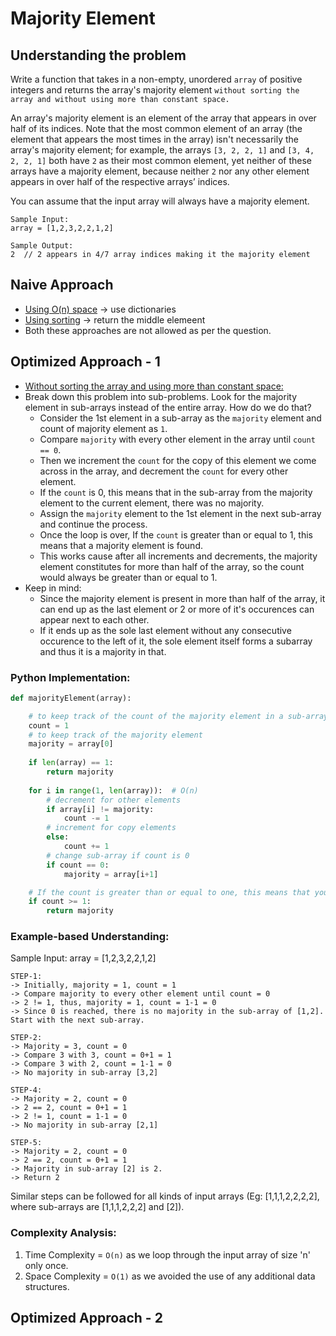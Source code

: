 # Majority Element

## Understanding the problem
Write a function that takes in a non-empty, unordered ```array``` of positive integers and returns the array's
majority element ```without sorting the array and without using more than constant space.```

An array's majority element is an element of the array that appears in over half of its indices. Note that the
most common element of an array (the element that appears the most times in the array) isn't necessarily
the array's majority element; for example, the arrays ```[3, 2, 2, 1]``` and ```[3, 4, 2, 2, 1]``` both have
```2``` as their most common element, yet neither of these arrays have a majority element, because neither
```2``` nor any other element appears in over half of the respective arrays’ indices.

You can assume that the input array will always have a majority element.

```
Sample Input:
array = [1,2,3,2,2,1,2]

Sample Output:
2  // 2 appears in 4/7 array indices making it the majority element
```

## Naive Approach
* <ins>Using O(n) space</ins> -> use dictionaries
* <ins>Using sorting</ins> -> return the middle elemeent
* Both these approaches are not allowed as per the question.

## Optimized Approach - 1
* <ins>Without sorting the array and using more than constant space:</ins>
* Break down this problem into sub-problems. Look for the majority element in sub-arrays instead of the entire array. How do we do that?
  * Consider the 1st element in a sub-array as the ```majority``` element and count of majority element as ```1```.
  * Compare ```majority``` with every other element in the array until ```count == 0```.
  * Then we increment the ```count``` for the copy of this element we come across in the array, and decrement the ```count``` for every other element.
  * If the ```count``` is 0, this means that in the sub-array from the majority element to the current element, there was no majority.
  * Assign the ```majority``` element to the 1st element in the next sub-array and continue the process.
  * Once the loop is over, If the ```count``` is greater than or equal to 1, this means that a majority element is found.
  * This works cause after all increments and decrements, the majority element constitutes for more than half of the array, so the count would always be greater than or equal to 1.
* Keep in mind:
  * Since the majority element is present in more than half of the array, it can end up as the last element or 2 or more of it's occurences can appear next to each other.
  * If it ends up as the sole last element without any consecutive occurence to the left of it, the sole element itself forms a subarray and thus it is a majority in that.

### Python Implementation:
```python
def majorityElement(array):

    # to keep track of the count of the majority element in a sub-array
    count = 1
    # to keep track of the majority element
    majority = array[0]
    
    if len(array) == 1:
        return majority
    
    for i in range(1, len(array)):  # O(n)
        # decrement for other elements
        if array[i] != majority:
            count -= 1
        # increment for copy elements
        else:
            count += 1
        # change sub-array if count is 0
        if count == 0:
            majority = array[i+1]

    # If the count is greater than or equal to one, this means that you have found your majority element
    if count >= 1:
        return majority
```

### Example-based Understanding:
Sample Input: array = [1,2,3,2,2,1,2]
```
STEP-1:
-> Initially, majority = 1, count = 1
-> Compare majority to every other element until count = 0
-> 2 != 1, thus, majority = 1, count = 1-1 = 0
-> Since 0 is reached, there is no majority in the sub-array of [1,2]. Start with the next sub-array.

STEP-2:
-> Majority = 3, count = 0
-> Compare 3 with 3, count = 0+1 = 1
-> Compare 3 with 2, count = 1-1 = 0
-> No majority in sub-array [3,2]

STEP-4:
-> Majority = 2, count = 0
-> 2 == 2, count = 0+1 = 1
-> 2 != 1, count = 1-1 = 0
-> No majority in sub-array [2,1]

STEP-5:
-> Majority = 2, count = 0
-> 2 == 2, count = 0+1 = 1
-> Majority in sub-array [2] is 2.
-> Return 2
```
Similar steps can be followed for all kinds of input arrays (Eg: [1,1,1,2,2,2,2], where sub-arrays are [1,1,1,2,2,2] and [2]).

### Complexity Analysis:
1. Time Complexity = ```O(n)``` as we loop through the input array of size 'n' only once.
2. Space Complexity = ```O(1)``` as we avoided the use of any additional data structures.

## Optimized Approach - 2
